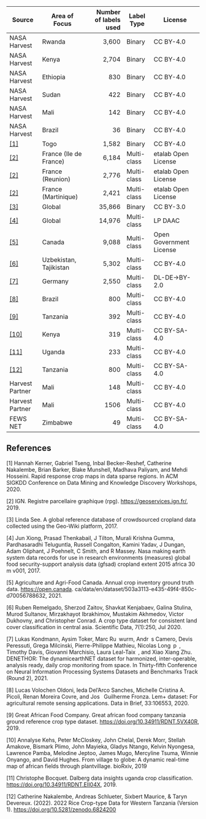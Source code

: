 | Source      | Area of Focus | Number of labels used | Label Type | License  |
|-------------|---------------|----------------------:|------------|----------|
|NASA Harvest | Rwanda        | 3,600                 | Binary     | CC BY-4.0|
|NASA Harvest | Kenya         | 2,704                 | Binary     | CC BY-4.0|
|NASA Harvest | Ethiopia      | 830                   | Binary     | CC BY-4.0|
|NASA Harvest | Sudan         | 422                   | Binary     | CC BY-4.0|
|NASA Harvest | Mali          | 142                   | Binary     | CC BY-4.0|
|NASA Harvest | Brazil        | 36                    | Binary     | CC BY-4.0|
|[[1]](#1)    | Togo          | 1,582                 | Binary     | CC BY-4.0|
|[[2]](#2)| France (Ile de France) | 6,184 |Multi-class| etalab Open License |
|[[2]](#2)| France (Reunion) | 2,776       |Multi-class| etalab Open License |
|[[2]](#2)| France (Martinique) | 2,421    |Multi-class| etalab Open License |
|[[3]](#3)| Global            | 35,866                | Binary     | CC BY-3.0|
|[[4]](#4)| Global            | 14,976                | Multi-class| LP DAAC  |
|[[5]](#5)| Canada            | 9,088  | Multi-class| Open Government License |
|[[6]](#6)| Uzbekistan, Tajikistan | 5,302            | Multi-class| CC BY-4.0|
|[[7]](#7)| Germany           | 2,550             | Multi-class| DL-DE->BY-2.0|
|[[8]](#8)| Brazil            | 800                   | Multi-class| CC BY-4.0|
|[[9]](#9)| Tanzania          | 392                   | Multi-class| CC BY-4.0|
|[[10]](#10)| Kenya           | 319                | Multi-class| CC BY-SA-4.0|
|[[11]](#11)| Uganda          | 233                   | Multi-class| CC BY-4.0|
|[[12]](#12)| Tanzania        | 800                   | Multi-class| CC BY-SA-4.0|
| Harvest Partner | Mali      | 148                   | Multi-class| CC BY-4.0|
| Harvest Partner | Mali      | 1506                  | Multi-class| CC BY-4.0|
| FEWS NET| Zimbabwe          | 49                 | Multi-class| CC BY-SA-4.0|


## References
<a id="1">[1]</a> Hannah Kerner, Gabriel Tseng, Inbal Becker-Reshef, Catherine Nakalembe, Brian Barker, Blake Munshell, Madhava Paliyam, and Mehdi Hosseini. Rapid response crop maps in data sparse regions. In ACM SIGKDD Conference on Data Mining and Knowledge Discovery Workshops, 2020.

<a id="2">[2]</a> IGN. Registre parcellaire graphique (rpg). https://geoservices.ign.fr/, 2019.

<a id="3">[3]</a> Linda See. A global reference database of crowdsourced cropland data collected using the Geo-Wiki platform, 2017.

<a id="4">[4]</a> Jun Xiong, Prasad Thenkabail, J Tilton, Murali Krishna Gumma, Pardhasaradhi Teluguntla, Russell Congalton, Kamini Yadav, J Dungan, Adam Oliphant, J Poehnelt, C Smith, and R Massey. Nasa making earth system data records for use in research environments (measures) global food security-support analysis data (gfsad) cropland extent 2015 africa 30 m v001, 2017.

<a id="5">[5]</a> Agriculture and Agri-Food Canada. Annual crop inventory ground truth data. https://open.canada. ca/data/en/dataset/503a3113-e435-49f4-850c-d70056788632, 2021.

<a id="6">[6]</a> Ruben Remelgado, Sherzod Zaitov, Shavkat Kenjabaev, Galina Stulina, Murod Sultanov, Mirzakhayot Ibrakhimov, Mustakim Akhmedov, Victor Dukhovny, and Christopher Conrad. A crop type dataset for consistent land cover classification in central asia. Scientific Data, 7(1):250, Jul 2020.

<a id="7">[7]</a> Lukas Kondmann, Aysim Toker, Marc Ru wurm, Andr s Camero, Devis Peressuti, Grega Milcinski, Pierre-Philippe Mathieu, Nicolas Long p , Timothy Davis, Giovanni Marchisio, Laura Leal-Taix , and Xiao Xiang Zhu. DENETHOR: The dynamicearthNET dataset for harmonized, inter-operable, analysis ready, daily crop monitoring from space. In Thirty-fifth Conference on Neural Information Processing Systems Datasets and Benchmarks Track (Round 2), 2021.

<a id="8">[8]</a> Lucas Volochen Oldoni, Ieda Del’Arco Sanches, Michelle Cristina A. Picoli, Renan Moreira Covre, and Jos  Guilherme Fronza. Lem+ dataset: For agricultural remote sensing applications. Data in Brief, 33:106553, 2020.

<a id="9">[9]</a> Great African Food Company. Great african food company tanzania ground reference crop type dataset.
https://doi.org/10.34911/RDNT.5VX40R, 2019.

<a id="10">[10]</a> Annalyse Kehs, Peter McCloskey, John Chelal, Derek Morr, Stellah Amakove, Bismark Plimo, John Mayieka, Gladys Ntango, Kelvin Nyongesa, Lawrence Pamba, Melodine Jeptoo, James Mugo, Mercyline Tsuma, Winnie Onyango, and David Hughes. From village to globe: A dynamic real-time map of african fields through plantvillage. bioRxiv, 2019

<a id="11">[11]</a> Christophe Bocquet. Dalberg data insights uganda crop classification. https://doi.org/10.34911/RDNT.EII04X, 2019.

<a id="12">[12]</a> Catherine Nakalembe, Andreas Schlueter, Sixbert Maurice, & Taryn Devereux. (2022). 2022 Rice Crop-type Data for Western Tanzania (Version 1). https://doi.org/10.5281/zenodo.6824200